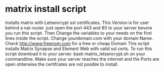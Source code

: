 # matrix install script
Installs matrix with Letsencrypt ssl certificates. This Version is for user behind a nat router. just open the port 443 and 80 to your server bevore you run this script. Then Change the variables to your needs on the first lines inside the script. Change yourdomain.com with your domain Name. Check http://www.freenom.com for a free or cheap Domain
This script installs Matrix Synapse and Element Web with valid ssl certs. 
To run this script download it to your server. 
bash matrix_letsencrypt.sh on your commandline. Make sure your server reaches the internet and the Ports are open ohterwise the certifcates are not posible to install.


